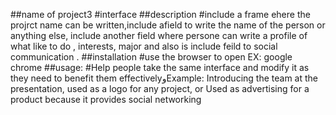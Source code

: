 ##name of  project3
#interface
##description
#include a frame ehere the projrct name can be written,include afield to write the name of the person or anything else, include another field
where persone can write a profile of what like to do , interests, major 
and also is include feild to social communication .
##installation 
#use the browser to open EX: google chrome
##usage:
#Help people take the same interface and modify it as they need to benefit them effectivelyوExample: Introducing the team at the presentation, used as a logo for any project, or
Used as advertising for a product because it provides social networking
